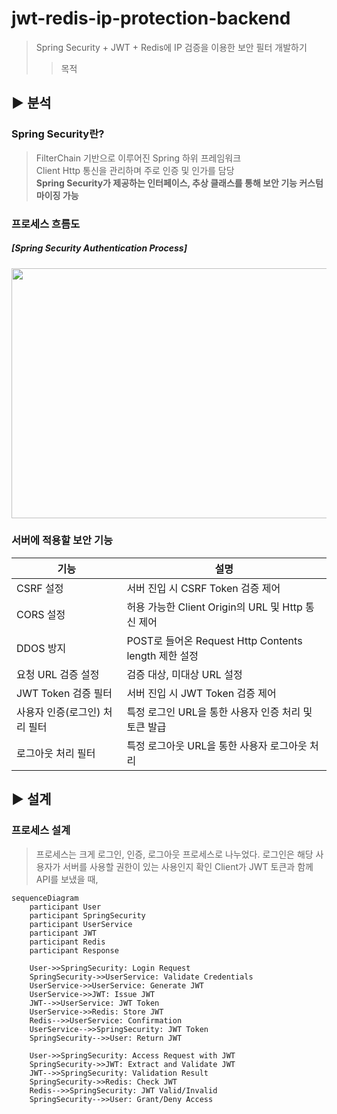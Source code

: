 # jwt-redis-ip-protection-backend
> Spring Security + JWT + Redis에 IP 검증을 이용한 보안 필터 개발하기
>> 목적

## ▶ 분석
### Spring Security란?
> FilterChain 기반으로 이루어진 Spring 하위 프레임워크<br>
> Client Http 통신을 관리하며 주로 인증 및 인가를 담당 <br>
> **Spring Security가 제공하는 인터페이스, 추상 클래스를 통해 보안 기능 커스텀마이징 가능**


### 프로세스 흐름도

##### [Spring Security Authentication Process]

<img src="https://chathurangat.wordpress.com/wp-content/uploads/2017/08/blogpost-spring-security-architecture.png" width="600" height="400">


### 서버에 적용할 보안 기능

|  기능   | 설명 |
| ------ | ------|
|     CSRF 설정   |      서버 진입 시 CSRF Token 검증 제어                 |
|     CORS 설정   |    허용 가능한 Client Origin의 URL 및 Http 통신 제어    |
|     DDOS 방지   |    POST로 들어온 Request Http Contents length 제한 설정    |
|     요청 URL 검증 설정   |    검증 대상, 미대상 URL 설정    |
|     JWT Token 검증 필터   |    서버 진입 시 JWT Token 검증 제어    |
|     사용자 인증(로그인) 처리 필터   | 특정 로그인 URL을 통한 사용자 인증 처리 및 토큰 발급       |
|     로그아웃 처리 필터   |    특정 로그아웃 URL을 통한 사용자 로그아웃 처리    |

## ▶ 설계

### 프로세스 설계
> 프로세스는 크게 로그인, 인증, 로그아웃 프로세스로 나누었다.
> 로그인은 해당 사용자가 서버를 사용할 권한이 있는 사용인지 확인
> Client가 JWT 토큰과 함께 API를 보냈을 때, 

```mermaid
sequenceDiagram
    participant User
    participant SpringSecurity
    participant UserService
    participant JWT
    participant Redis
    participant Response

    User->>SpringSecurity: Login Request
    SpringSecurity->>UserService: Validate Credentials
    UserService->>UserService: Generate JWT
    UserService->>JWT: Issue JWT
    JWT-->>UserService: JWT Token
    UserService->>Redis: Store JWT
    Redis-->>UserService: Confirmation
    UserService-->>SpringSecurity: JWT Token
    SpringSecurity-->>User: Return JWT

    User->>SpringSecurity: Access Request with JWT
    SpringSecurity->>JWT: Extract and Validate JWT
    JWT-->>SpringSecurity: Validation Result
    SpringSecurity->>Redis: Check JWT
    Redis-->>SpringSecurity: JWT Valid/Invalid
    SpringSecurity-->>User: Grant/Deny Access
```
